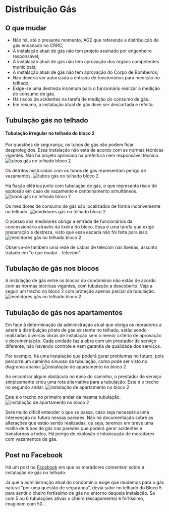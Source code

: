 # Distribuição Gás
  
## O que mudar

- Não há, até o presente momento, AGE que referende a distribuição de gás encanado no CRRC;
- A instalação atual de gás não tem projeto assinado por engenheiro responsável;
- A instalação atual de gás não tem aprovação dos órgãos competentes municipais;
- A instalação atual de gás não tem aprovação do Corpo de Bombeiros;
- Não deveria ser autorizada a entrada de funcionários para medição no telhado;
- Exige-se uma destreza incomum para o funcionário realizar a medição do consumo de gás.
- Há riscos de acidentes na tarefa de medição do consumo de gás.
- Em resumo, a instalação atual de gás deve ser descartada e refeita;

## Tubulação gás no telhado

#### Tubulação irregular no telhado do bloco 2

Por questões de segurança, os tubos de gás não podem ficar desprotegidos. Essa instalação não está de acordo com as normas técnicas vigentes. Não há projeto aprovado na prefeitura nem responsável técnico.
![tubos gás no telhado bloco 2](/img/gas-b2-laje1.jpg)

Os detritos misturados com os tubos de gás representam perigo de vazamentos.
![tubos gás no telhado bloco 2](/img/gas-b2-laje2.jpg)

Há fiação elétrica junto com tubulação de gás, o que representa risco de explosão em caso de vazamento e centelhamento simultâneos.
![tubos gás no telhado bloco 2](/img/gas-b2-laje3.jpg)

Os medidores de consumo de gás são localizados de forma inconveniente no telhado.
![medidores gás no telhado bloco 2](/img/gas-b2-laje4.jpg)

O acesso aos medidores obriga a entrada de funcionários da concessionária através da lixeira do bloco. Essa é uma tarefa que exige preparação e destreza, visto que essa escada não foi feita para isso.
![medidores gás no telhado bloco 2](/img/rede-lixeira-bloco2.jpg)

Observa-se também uma rede de cabos de telecom nas lixeiras, assunto tratado em "o que mudar - telecom".

## Tubulação de gás nos blocos

A instalação de gás entre os blocos do condomínio não estão de acordo com as normas técnicas vigentes, com tubulação a descoberto. Veja a seguir um trecho no bloco 2 com proteção apenas parcial da tubulação.
![medidores gás no telhado bloco 2](/img/gas-b2.jpg)

## Tubulação de gás nos apartamentos

Em face à determinação da administração atual que obriga os moradores a aderir à distribuição pirata de gás existente no telhado, estão sendo realizadas diversas obras de instalação sem o menor critério de aprovação e documentação. Cada unidade faz a obra com um prestador de serviço diferente, não havendo controle e nem garantia de qualidade dos serviços.

Por exemplo, há uma instalação que poderá gerar problemas no futuro, pois percorre um caminho sinuoso da tubulação, como pode ser visto no diagrama abaixo:
![instalação de apartamento no bloco 2](/img/gas1-ap-3.jpg)

Ao encontrar algum obstáculo no meio do caminho, o prestador de serviço simplesmente criou uma rota alternativa para a tubulação. Este é o trecho no segundo andar.
![instalação de apartamento no bloco 2](/img/gas1-ap-1.jpg)

Este é o trecho no primeiro andar da mesma tubulação.
![instalação de apartamento no bloco 2](/img/gas1-ap-2.jpg)

Será muito difícil entender o que se passa, caso seja necessária uma intervenção no futuro nessas paredes. Não há documentação sobre as alterações que estão sendo realizadas, ou seja, teremos em breve uma malha de tubos de gás nas paredes que poderá gerar acidentes e transtornos a todos. Há perigo de explosão e intoxicação de moradores com vazamentos de gás.

## Post no Facebook

Há um post no [Facebook](https://www.facebook.com/groups/544636398932673/) em que os moradores comentam sobre a instalação de gás no telhado.

Já que a administração atual do condomínio exige que mudemos para o gás natural "por uma questão de seguranca", devia subir no telhado do Bloco 5 para sentir o cheiro fortíssimo de gás no entorno daquela instalação. Se com 5 ou 6 tubulações ativas o cheiro (escapamento) é fortíssimo, imaginem com 50...